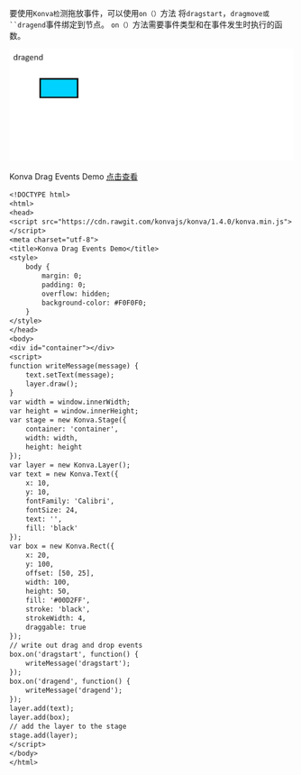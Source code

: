 要使用`Konva检`测拖放事件，可以使用`on（）`方法
将`dragstart`，`dragmove或``dragend`事件绑定到节点。
`on（）`方法需要事件类型和在事件发生时执行的函数。 

![](images/darg-event.png) 


Konva Drag Events Demo  [点击查看](https://konvajs.github.io/downloads/code/drag_and_drop/Drag_Events.html)  



    <!DOCTYPE html>
    <html>
    <head>
    <script src="https://cdn.rawgit.com/konvajs/konva/1.4.0/konva.min.js"></script>
    <meta charset="utf-8">
    <title>Konva Drag Events Demo</title>
    <style>
        body {
            margin: 0;
            padding: 0;
            overflow: hidden;
            background-color: #F0F0F0;
        }
    </style>
    </head>
    <body>
    <div id="container"></div>
    <script>
    function writeMessage(message) {
        text.setText(message);
        layer.draw();
    }
    var width = window.innerWidth;
    var height = window.innerHeight;
    var stage = new Konva.Stage({
        container: 'container',
        width: width,
        height: height
    });
    var layer = new Konva.Layer();
    var text = new Konva.Text({
        x: 10,
        y: 10,
        fontFamily: 'Calibri',
        fontSize: 24,
        text: '',
        fill: 'black'
    });
    var box = new Konva.Rect({
        x: 20,
        y: 100,
        offset: [50, 25],
        width: 100,
        height: 50,
        fill: '#00D2FF',
        stroke: 'black',
        strokeWidth: 4,
        draggable: true
    });
    // write out drag and drop events
    box.on('dragstart', function() {
        writeMessage('dragstart');
    });
    box.on('dragend', function() {
        writeMessage('dragend');
    });
    layer.add(text);
    layer.add(box);
    // add the layer to the stage
    stage.add(layer);
    </script>
    </body>
    </html>